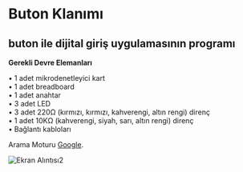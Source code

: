 #  Buton Klanımı
##  buton ile dijital giriş uygulamasının programı
**Gerekli Devre Elemanları** </br>

• 1 adet mikrodenetleyici kart </br>
• 1 adet breadboard </br>
• 1 adet anahtar </br>
• 3 adet LED </br>
• 3 adet 220Ω (kırmızı, kırmızı, kahverengi, altın rengi) direnç </br>
• 1 adet 10KΩ (kahverengi, siyah, sarı, altın rengi) direnç </br>
• Bağlantı kabloları </br>

Arama Moturu [Google](https://www.google.com.tr/).



![Ekran Alıntısı2](https://user-images.githubusercontent.com/114646932/198954401-dfef4106-7543-4d48-bd11-66a84b63c0fd.PNG)
